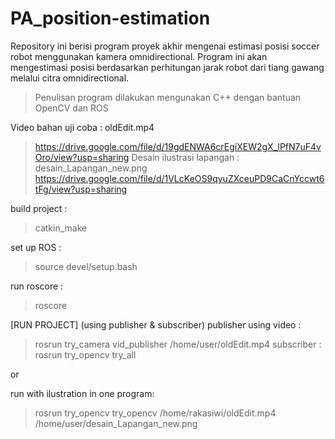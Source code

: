 # PA_position-estimation
Repository ini berisi program proyek akhir mengenai estimasi posisi soccer robot menggunakan kamera omnidirectional.
Program ini akan mengestimasi posisi berdasarkan perhitungan jarak robot dari tiang gawang melalui citra omnidirectional.

> Penulisan program dilakukan mengunakan C++ dengan bantuan OpenCV dan ROS

Video bahan uji coba : oldEdit.mp4
> https://drive.google.com/file/d/19gdENWA6crEgiXEW2gX_lPfN7uF4vOro/view?usp=sharing
Desain ilustrasi lapangan : desain_Lapangan_new.png
> https://drive.google.com/file/d/1VLcKeOS9qyuZXceuPD9CaCnYccwt6tFg/view?usp=sharing

build project :
>catkin_make

set up ROS :
>source devel/setup.bash

run roscore :
>roscore

   [RUN PROJECT]
(using publisher & subscriber)
publisher using video :
>rosrun try_camera vid_publisher /home/user/oldEdit.mp4 
subscriber :
>rosrun try_opencv try_all 
   
   or
   
run with ilustration in one program:
>rosrun try_opencv try_opencv /home/rakasiwi/oldEdit.mp4 /home/user/desain_Lapangan_new.png 


